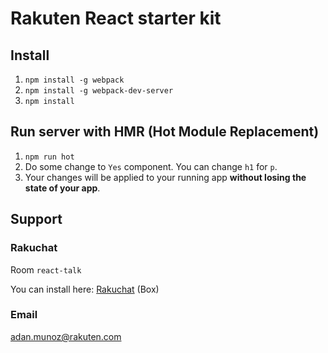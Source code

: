 # Rakuten React starter kit

## Install

1. `npm install -g webpack`
1. `npm install -g webpack-dev-server`
1. `npm install`

## Run server with HMR (Hot Module Replacement)
1. `npm run hot`
1. Do some change to `Yes` component. You can change `h1` for `p`.
1. Your changes will be applied to your running app **without losing the state of your app**.

## Support

### Rakuchat

Room `react-talk`

You can install here: [Rakuchat](https://rak.box.com/s/mb38gzaxtidkd25aqebcz2udh91ydt2s) (Box)

### Email

adan.munoz@rakuten.com